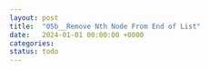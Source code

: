 ```yaml
---
layout: post
title:  "05b__Remove Nth Node From End of List"
date:   2024-01-01 00:00:00 +0000
categories: 
status: todo
---
```

